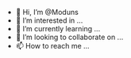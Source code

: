 - 👋 Hi, I’m @Moduns
- 👀 I’m interested in ...
- 🌱 I’m currently learning ...
- 💞️ I’m looking to collaborate on ...
- 📫 How to reach me ...

<!---
Moduns/Moduns is a ✨ special ✨ repository because its `README.md` (this file) appears on your GitHub profile.
You can click the Preview link to take a look at your changes.
--->
